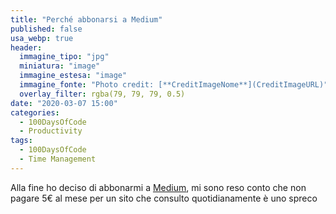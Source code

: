 ```yaml
---
title: "Perché abbonarsi a Medium"
published: false
usa_webp: true
header:
  immagine_tipo: "jpg"
  miniatura: "image"
  immagine_estesa: "image"
  immagine_fonte: "Photo credit: [**CreditImageNome**](CreditImageURL)"
  overlay_filter: rgba(79, 79, 79, 0.5)
date: "2020-03-07 15:00"
categories:
  - 100DaysOfCode
  - Productivity
tags:
  - 100DaysOfCode
  - Time Management
---
```


Alla fine ho deciso di abbonarmi a [Medium](https://medium.com/), mi sono reso conto che non pagare 5€ al mese per un sito che consulto quotidianamente è uno spreco
